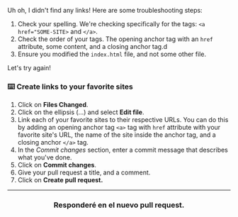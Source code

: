 Uh oh, I didn't find any links! Here are some troubleshooting steps:

1. Check your spelling. We're checking specifically for the tags: `<a href="SOME-SITE>` and `</a>`.
2. Check the order of your tags. The opening anchor tag with an `href` attribute, some content, and a closing anchor tag.d
3. Ensure you modified the `index.html` file, and not some other file. 

Let's try again!

### :keyboard: Create links to your favorite sites

1. Click on **Files Changed**.
1. Click on the ellipsis (...) and select **Edit file**.
1. Link each of your favorite sites to their respective URLs. You can do this by adding an opening anchor tag `<a>` tag with `href` attribute with your favorite site's URL, the name of the site inside the anchor tag, and a closing anchor `</a>` tag. 
1. In the _Commit changes_ section, enter a commit message that describes what you've done.
1. Click on **Commit changes**.
1. Give your pull request a title, and a comment.
1. Click on **Create pull request.**

<hr>
<h3 align="center">Responderé en el nuevo pull request.</h3>